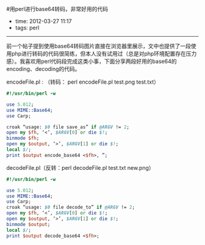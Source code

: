 #用perl进行base64转码，非常好用的代码

- time: 2012-03-27 11:17
- tags: perl

---

前一个帖子提到使用base64转码图片直接在浏览器里展示，文中也提供了一段使用php进行转码的代码很简练，但本人没有试用过（总是对php环境配置存在压力感）。我喜欢用perl代码段完成这类小事，下面分享两段好用的base64的encoding、decoding的代码。

encodeFile.pl : （转码： perl encodeFile.pl test.png test.txt）

```perl
#!/usr/bin/perl -w

use 5.012;
use MIME::Base64;
use Carp;

croak “usage: $0 file save_as” if @ARGV != 2;
open my $fh, ‘<’, $ARGV[0] or die $!;
binmode $fh;
open my $output, ‘>’, $ARGV[1] or die $!;
local $/;
print $output encode_base64 <$fh>, ”;
```

decodeFile.pl（反转：perl decodeFile.pl test.txt new.png）

```perl
#!/usr/bin/perl -w

use 5.012;
use MIME::Base64;
use Carp;
croak “usage: $0 file decode_to” if @ARGV != 2;
open my $fh, ‘<’, $ARGV[0] or die $!;
open my $output, ‘>’, $ARGV[1] or die $!;
binmode $output;
local $/;
print $output decode_base64 <$fh>;
```

